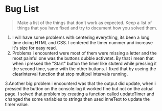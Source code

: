 # Bug List

> Make a list of the things that don't work as expected. Keep a list of things that you have fixed and try to document how you solved them.

1. I will have some problems with centering everything, its been a long time doing HTML and CSS.
I centered the timer nummer and increase it's size for easy read.
2. Problems i encounterd were most of them were missing a letter and the most painful one was the buttons dubble activetet.
By that i mean that when i pressed the "Start" button the timer like stuterd while pressing it the second time, same with the other buttons.
I fixed that by useing the clearInterval function that stop multipel intervals running.

3.Another big problem i encounterd was that the output did update, when i pressed the button on the console.log it worked fine but not on the actual page.
I solved that problem by creating a function called updateTimer and changed the some variables to strings then used inneText to update the timer value.
